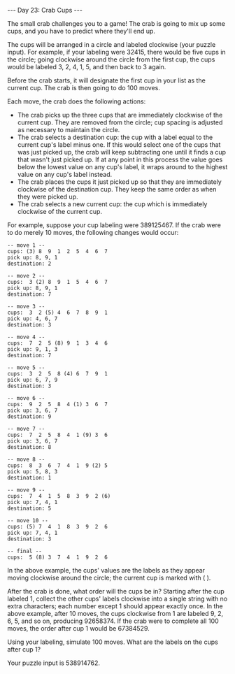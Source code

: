 --- Day 23: Crab Cups ---

The small crab challenges you to a game! The crab is going to mix up some cups, and you have to predict where they'll end up.

The cups will be arranged in a circle and labeled clockwise (your puzzle input). For example, if your labeling were 32415, there 
would be five cups in the circle; going clockwise around the circle from the first cup, the cups would be labeled 3, 2, 4, 1, 5, 
and then back to 3 again.

Before the crab starts, it will designate the first cup in your list as the current cup. The crab is then going to do 100 moves.

Each move, the crab does the following actions:

- The crab picks up the three cups that are immediately clockwise of the current cup. They are removed from the circle; cup 
  spacing is adjusted as necessary to maintain the circle.
- The crab selects a destination cup: the cup with a label equal to the current cup's label minus one. If this would select one of 
  the cups that was just picked up, the crab will keep subtracting one until it finds a cup that wasn't just picked up. If at any 
  point in this process the value goes below the lowest value on any cup's label, it wraps around to the highest value on any 
  cup's label instead.
- The crab places the cups it just picked up so that they are immediately clockwise of the destination cup. They keep the same 
  order as when they were picked up.
- The crab selects a new current cup: the cup which is immediately clockwise of the current cup.

For example, suppose your cup labeling were 389125467. If the crab were to do merely 10 moves, the following changes would occur:
```
-- move 1 --
cups: (3) 8  9  1  2  5  4  6  7
pick up: 8, 9, 1
destination: 2

-- move 2 --
cups:  3 (2) 8  9  1  5  4  6  7
pick up: 8, 9, 1
destination: 7

-- move 3 --
cups:  3  2 (5) 4  6  7  8  9  1
pick up: 4, 6, 7
destination: 3

-- move 4 --
cups:  7  2  5 (8) 9  1  3  4  6
pick up: 9, 1, 3
destination: 7

-- move 5 --
cups:  3  2  5  8 (4) 6  7  9  1
pick up: 6, 7, 9
destination: 3

-- move 6 --
cups:  9  2  5  8  4 (1) 3  6  7
pick up: 3, 6, 7
destination: 9

-- move 7 --
cups:  7  2  5  8  4  1 (9) 3  6
pick up: 3, 6, 7
destination: 8

-- move 8 --
cups:  8  3  6  7  4  1  9 (2) 5
pick up: 5, 8, 3
destination: 1

-- move 9 --
cups:  7  4  1  5  8  3  9  2 (6)
pick up: 7, 4, 1
destination: 5

-- move 10 --
cups: (5) 7  4  1  8  3  9  2  6
pick up: 7, 4, 1
destination: 3

-- final --
cups:  5 (8) 3  7  4  1  9  2  6
```
In the above example, the cups' values are the labels as they appear moving clockwise around the circle; the current cup is marked 
with ( ).

After the crab is done, what order will the cups be in? Starting after the cup labeled 1, collect the other cups' labels clockwise 
into a single string with no extra characters; each number except 1 should appear exactly once. In the above example, after 10 
moves, the cups clockwise from 1 are labeled 9, 2, 6, 5, and so on, producing 92658374. If the crab were to complete all 100 moves, 
the order after cup 1 would be 67384529.

Using your labeling, simulate 100 moves. What are the labels on the cups after cup 1?

Your puzzle input is 538914762.
